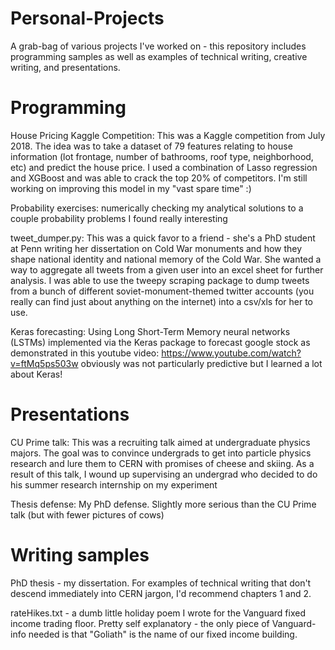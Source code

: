 # Personal-Projects
A grab-bag of various projects I've worked on - this repository includes programming samples as well as examples of technical writing, creative writing, and presentations. 

# Programming

House Pricing Kaggle Competition: This was a Kaggle competition from July 2018. The idea was to take a dataset of 79 features relating to house information (lot frontage, number of bathrooms, roof type, neighborhood, etc) and predict the house price. I used a combination of Lasso regression and XGBoost and was able to crack the top 20% of competitors. I'm still working on improving this model in my "vast spare time" :)

Probability exercises: numerically checking my analytical solutions to a couple probability problems I found really interesting

tweet_dumper.py:
This was a quick favor to a friend - she's a PhD student at Penn writing her dissertation on Cold War monuments and how they shape national identity and national memory of the Cold War. She wanted a way to aggregate all tweets from a given user into an excel sheet for further analysis. I was able to use the tweepy scraping package to dump tweets from a bunch of different soviet-monument-themed twitter accounts (you really can find just about anything on the internet) into a csv/xls for her to use.

Keras forecasting:
Using Long Short-Term Memory neural networks (LSTMs) implemented via the Keras package to forecast google stock as demonstrated in this youtube video:
https://www.youtube.com/watch?v=ftMq5ps503w
obviously was not particularly predictive but I learned a lot about Keras!

# Presentations

CU Prime talk:
This was a recruiting talk aimed at undergraduate physics majors. The goal was to convince undergrads to get into particle physics research and lure them to CERN with promises of cheese and skiing. As a result of this talk, I wound up supervising an undergrad who decided to do his summer research internship on my experiment

Thesis defense:
My PhD defense. Slightly more serious than the CU Prime talk (but with fewer pictures of cows)

# Writing samples

PhD thesis - my dissertation. For examples of technical writing that don't descend immediately into CERN jargon, I'd recommend chapters 1 and 2.

rateHikes.txt - a dumb little holiday poem I wrote for the Vanguard fixed income trading floor. Pretty self explanatory - the only piece of Vanguard-info needed is that "Goliath" is the name of our fixed income building.
